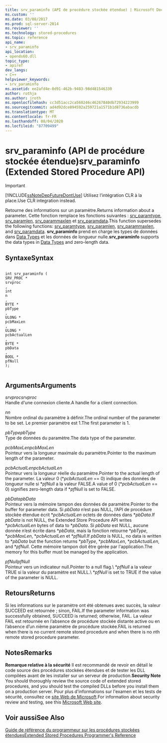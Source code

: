 ```yaml
---
title: srv_paraminfo (API de procédure stockée étendue) | Microsoft Docs
ms.custom: ''
ms.date: 03/08/2017
ms.prod: sql-server-2014
ms.reviewer: ''
ms.technology: stored-procedures
ms.topic: reference
api_name:
- srv_paraminfo
api_location:
- opends60.dll
topic_type:
- apiref
dev_langs:
- C++
helpviewer_keywords:
- srv_paraminfo
ms.assetid: ee2afd4e-0d91-462b-9403-98d481546330
author: rothja
ms.author: jroth
ms.openlocfilehash: cc3d51acc2ca560246c46267840db72934223999
ms.sourcegitcommit: ad4d92dce894592a259721a1571b1d8736abacdb
ms.translationtype: MT
ms.contentlocale: fr-FR
ms.lasthandoff: 08/04/2020
ms.locfileid: "87709499"
---
```

# <a name="srv_paraminfo-extended-stored-procedure-api"></a><span data-ttu-id="6faa8-102">srv_paraminfo (API de procédure stockée étendue)</span><span class="sxs-lookup"><span data-stu-id="6faa8-102">srv_paraminfo (Extended Stored Procedure API)</span></span>
    
> [!IMPORTANT]  
>  [!INCLUDE[ssNoteDepFutureDontUse](../../includes/ssnotedepfuturedontuse-md.md)] <span data-ttu-id="6faa8-103">Utilisez l’intégration CLR à la place.</span><span class="sxs-lookup"><span data-stu-id="6faa8-103">Use CLR integration instead.</span></span>  
  
 <span data-ttu-id="6faa8-104">Retourne des informations sur un paramètre.</span><span class="sxs-lookup"><span data-stu-id="6faa8-104">Returns information about a parameter.</span></span> <span data-ttu-id="6faa8-105">Cette fonction remplace les fonctions suivantes : [srv_paramtype](srv-paramtype-extended-stored-procedure-api.md), [srv_paramlen](srv-paramlen-extended-stored-procedure-api.md), [srv_parammaxlen](srv-parammaxlen-extended-stored-procedure-api.md) et [srv_paramdata](srv-paramdata-extended-stored-procedure-api.md).</span><span class="sxs-lookup"><span data-stu-id="6faa8-105">This function supersedes the following functions: [srv_paramtype](srv-paramtype-extended-stored-procedure-api.md), [srv_paramlen](srv-paramlen-extended-stored-procedure-api.md), [srv_parammaxlen](srv-parammaxlen-extended-stored-procedure-api.md), and [srv_paramdata](srv-paramdata-extended-stored-procedure-api.md).</span></span> <span data-ttu-id="6faa8-106">**srv_paraminfo** prend en charge les types de données dans [Data Types](data-types-extended-stored-procedure-api.md) et les données de longueur nulle.</span><span class="sxs-lookup"><span data-stu-id="6faa8-106">**srv_paraminfo** supports the data types in [Data Types](data-types-extended-stored-procedure-api.md) and zero-length data.</span></span>  
  
## <a name="syntax"></a><span data-ttu-id="6faa8-107">Syntaxe</span><span class="sxs-lookup"><span data-stu-id="6faa8-107">Syntax</span></span>  
  
```  
  
int srv_paraminfo (  
SRV_PROC *  
srvproc  
,  
int  
n  
,  
BYTE *  
pbType  
,  
ULONG *  
pcbMaxLen  
,  
ULONG *  
pcbActualLen  
,  
BYTE *  
pbData  
,  
BOOL *  
pfNull  
);  
  
```  
  
## <a name="arguments"></a><span data-ttu-id="6faa8-108">Arguments</span><span class="sxs-lookup"><span data-stu-id="6faa8-108">Arguments</span></span>  
 <span data-ttu-id="6faa8-109">*srvproc*</span><span class="sxs-lookup"><span data-stu-id="6faa8-109">*srvproc*</span></span>  
 <span data-ttu-id="6faa8-110">Handle d'une connexion cliente.</span><span class="sxs-lookup"><span data-stu-id="6faa8-110">A handle for a client connection.</span></span>  
  
 <span data-ttu-id="6faa8-111">*n*</span><span class="sxs-lookup"><span data-stu-id="6faa8-111">*n*</span></span>  
 <span data-ttu-id="6faa8-112">Nombre ordinal du paramètre à définir.</span><span class="sxs-lookup"><span data-stu-id="6faa8-112">The ordinal number of the parameter to be set.</span></span> <span data-ttu-id="6faa8-113">Le premier paramètre est 1.</span><span class="sxs-lookup"><span data-stu-id="6faa8-113">The first parameter is 1.</span></span>  
  
 <span data-ttu-id="6faa8-114">*pbType*</span><span class="sxs-lookup"><span data-stu-id="6faa8-114">*pbType*</span></span>  
 <span data-ttu-id="6faa8-115">Type de données du paramètre.</span><span class="sxs-lookup"><span data-stu-id="6faa8-115">The data type of the parameter.</span></span>  
  
 <span data-ttu-id="6faa8-116">*pcbMaxLen*</span><span class="sxs-lookup"><span data-stu-id="6faa8-116">*pcbMaxLen*</span></span>  
 <span data-ttu-id="6faa8-117">Pointeur vers la longueur maximale du paramètre.</span><span class="sxs-lookup"><span data-stu-id="6faa8-117">Pointer to the maximum length of the parameter.</span></span>  
  
 <span data-ttu-id="6faa8-118">*pcbActualLen*</span><span class="sxs-lookup"><span data-stu-id="6faa8-118">*pcbActualLen*</span></span>  
 <span data-ttu-id="6faa8-119">Pointeur vers la longueur réelle du paramètre.</span><span class="sxs-lookup"><span data-stu-id="6faa8-119">Pointer to the actual length of the parameter.</span></span> <span data-ttu-id="6faa8-120">La valeur 0 (\**pcbActualLen* == 0) indique des données de longueur nulle si \**pfNull* a la valeur FALSE.</span><span class="sxs-lookup"><span data-stu-id="6faa8-120">A value of 0 (\**pcbActualLen* == 0) signifies zero-length data if \**pfNull* is set to FALSE.</span></span>  
  
 <span data-ttu-id="6faa8-121">*pbData*</span><span class="sxs-lookup"><span data-stu-id="6faa8-121">*pbData*</span></span>  
 <span data-ttu-id="6faa8-122">Pointeur vers la mémoire tampon des données de paramètre.</span><span class="sxs-lookup"><span data-stu-id="6faa8-122">Pointer to the buffer for parameter data.</span></span> <span data-ttu-id="6faa8-123">Si *pbData* n’est pas NULL, l’API de procédure stockée étendue écrit \**pcbActualLen* octets de données dans \**pbData*.</span><span class="sxs-lookup"><span data-stu-id="6faa8-123">If *pbData* is not NULL, the Extended Store Procedure API writes \**pcbActualLen* bytes of data to \**pbData*.</span></span> <span data-ttu-id="6faa8-124">Si *pbData* est NULL, aucune donnée n’est écrite dans \**pbData*, mais la fonction retourne \**pbType*, \**pcbMaxLen*, \**pcbActualLen* et \**pfNull*.</span><span class="sxs-lookup"><span data-stu-id="6faa8-124">If *pbData* is NULL, no data is written to \**pbData* but the function returns \**pbType*, \**pcbMaxLen*, \**pcbActualLen*, and \**pfNull*.</span></span> <span data-ttu-id="6faa8-125">Cette mémoire tampon doit être gérée par l'application.</span><span class="sxs-lookup"><span data-stu-id="6faa8-125">The memory for this buffer must be managed by the application.</span></span>  
  
 <span data-ttu-id="6faa8-126">*pfNull*</span><span class="sxs-lookup"><span data-stu-id="6faa8-126">*pfNull*</span></span>  
 <span data-ttu-id="6faa8-127">Pointeur vers un indicateur null.</span><span class="sxs-lookup"><span data-stu-id="6faa8-127">Pointer to a null flag.</span></span><span data-ttu-id="6faa8-128">\ **pfNull* a la valeur TRUE si la valeur du paramètre est NULL.</span><span class="sxs-lookup"><span data-stu-id="6faa8-128">\ **pfNull* is set to TRUE if the value of the parameter is NULL.</span></span>  
  
## <a name="returns"></a><span data-ttu-id="6faa8-129">Retours</span><span class="sxs-lookup"><span data-stu-id="6faa8-129">Returns</span></span>  
 <span data-ttu-id="6faa8-130">Si les informations sur le paramètre ont été obtenues avec succès, la valeur SUCCEED est retournée ; sinon, FAIL.</span><span class="sxs-lookup"><span data-stu-id="6faa8-130">If the parameter information was successfully obtained, SUCCEED is returned; otherwise, FAIL.</span></span> <span data-ttu-id="6faa8-131">La valeur FAIL est retournée en l’absence de procédure stockée distante active ou en l’absence d’un *n*ième paramètre de procédure stockée.</span><span class="sxs-lookup"><span data-stu-id="6faa8-131">FAIL is returned when there is no current remote stored procedure and when there is no *n*th remote stored procedure parameter.</span></span>  
  
## <a name="remarks"></a><span data-ttu-id="6faa8-132">Notes</span><span class="sxs-lookup"><span data-stu-id="6faa8-132">Remarks</span></span>  
 <span data-ttu-id="6faa8-133">**Remarque relative à la sécurité** Il est recommandé de revoir en détail le code source des procédures stockées étendues et de tester les DLL compilées avant de les installer sur un serveur de production.</span><span class="sxs-lookup"><span data-stu-id="6faa8-133">**Security Note** You should thoroughly review the source code of extended stored procedures, and you should test the compiled DLLs before you install them on a production server.</span></span> <span data-ttu-id="6faa8-134">Pour plus d'informations sur l'examen et les tests de sécurité, consultez ce [site Web de Microsoft](https://go.microsoft.com/fwlink/?LinkID=54761&amp;clcid=0x409https://msdn.microsoft.com/security/).</span><span class="sxs-lookup"><span data-stu-id="6faa8-134">For information about security review and testing, see this [Microsoft Web site](https://go.microsoft.com/fwlink/?LinkID=54761&amp;clcid=0x409https://msdn.microsoft.com/security/).</span></span>  
  
## <a name="see-also"></a><span data-ttu-id="6faa8-135">Voir aussi</span><span class="sxs-lookup"><span data-stu-id="6faa8-135">See Also</span></span>  
 [<span data-ttu-id="6faa8-136">Guide de référence du programmeur sur les procédures stockées étendues</span><span class="sxs-lookup"><span data-stu-id="6faa8-136">Extended Stored Procedures Programmer's Reference</span></span>](database-engine-extended-stored-procedures-reference.md)  
  
  
